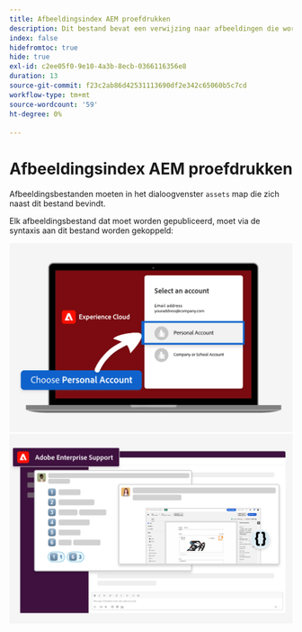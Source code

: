 ```yaml
---
title: Afbeeldingsindex AEM proefdrukken
description: Dit bestand bevat een verwijzing naar afbeeldingen die worden gebruikt in marketingmaterialen voor AEM proeven.
index: false
hidefromtoc: true
hide: true
exl-id: c2ee05f0-9e10-4a3b-8ecb-0366116356e8
duration: 13
source-git-commit: f23c2ab86d42531113690df2e342c65060b5c7cd
workflow-type: tm+mt
source-wordcount: '59'
ht-degree: 0%

---
```


# Afbeeldingsindex AEM proefdrukken

Afbeeldingsbestanden moeten in het dialoogvenster `assets` map die zich naast dit bestand bevindt.

Elk afbeeldingsbestand dat moet worden gepubliceerd, moet via de syntaxis aan dit bestand worden gekoppeld:

![Persoonlijke account voor e-mailafbeelding die klaar is voor proefversie](./assets/select-personal-account.png)
![E-mailafbeelding Slack](./assets/Slack-email-image.png)
